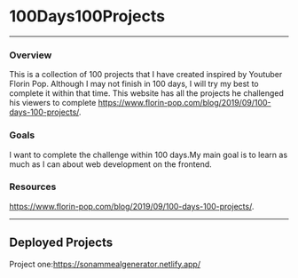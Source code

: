 # 100Days100Projects
<hr>
<h3>Overview</h3>
<p>
    This is a collection of 100 projects that I have created inspired by Youtuber Florin Pop. Although I may not finish in 100 days, I will try my best to complete it within that time. This website has all the projects he challenged his viewers to complete <a href='https://www.florin-pop.com/blog/2019/09/100-days-100-projects/'>https://www.florin-pop.com/blog/2019/09/100-days-100-projects/</a>.
</p>    
<h3>Goals</h3>
<p>
    I want to complete the challenge within 100 days.My main goal is to learn as much as I can about web development on the frontend.
</p>    
<h3>Resources</h3>
<p>
<a href='https://www.florin-pop.com/blog/2019/09/100-days-100-projects/'>https://www.florin-pop.com/blog/2019/09/100-days-100-projects/</a>.
</p>
<hr>
<h2>Deployed Projects</h2>
<break>
<p>Project one:<a href='https://sonammealgenerator.netlify.app'>https://sonammealgenerator.netlify.app/</a></p>
